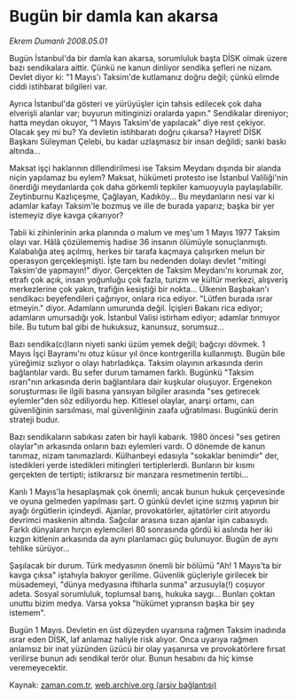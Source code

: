 # Bugün bir  damla kan akarsa

*Ekrem Dumanlı 2008.05.01*

<tr><td class="metin" colspan="2" style="padding-top: 20px; padding-left: 5px; padding-right: 10px;">Bugün İstanbul'da bir damla kan akarsa, sorumluluk başta DİSK olmak üzere bazı sendikalara aittir. Çünkü ne kanun dinliyor sendika şefleri ne nizam. Devlet diyor ki: "1 Mayıs'ı Taksim'de kutlamanız doğru değil; çünkü elimde ciddi istihbarat bilgileri var.</td></tr><tr><td class="metin" colspan="2" style="padding-top: 20px; padding-left: 5px; padding-right: 10px;"><p>Ayrıca İstanbul'da gösteri ve yürüyüşler için tahsis edilecek çok daha elverişli alanlar var; buyurun mitinginizi oralarda yapın." Sendikalar direniyor; hatta meydan okuyor, "1 Mayıs Taksim'de yapılacak" diye rest çekiyor. Olacak şey mi bu? Ya devletin istihbaratı doğru çıkarsa? Hayret! DİSK Başkanı Süleyman Çelebi, bu kadar uzlaşmasız bir insan değildi; sanki baskı altında...
<p>Maksat işçi haklarının dillendirilmesi ise Taksim Meydanı dışında bir alanda niçin yapılamaz bu eylem? Maksat, hükümeti protesto ise İstanbul Valiliği'nin önerdiği meydanlarda çok daha görkemli tepkiler kamuoyuyla paylaşılabilir. Zeytinburnu Kazlıçeşme, Çağlayan, Kadıköy... Bu meydanların nesi var ki adamlar kafayı Taksim'le bozmuş ve ille de burada yaparız; başka bir yer istemeyiz diye kavga çıkarıyor?
<p>Tabii ki zihinlerinin arka planında o malum ve meş'um 1 Mayıs 1977 Taksim olayı var. Hâlâ çözülememiş hadise 36 insanın ölümüyle sonuçlanmıştı. Kalabalığa ateş açılmış, herkes bir tarafa kaçmaya çalışırken melun bir operasyon gerçekleşmişti. İşte tam bu nedenden dolayı devlet "mitingi Taksim'de yapmayın!" diyor. Gerçekten de Taksim Meydanı'nı korumak zor, etrafı çok açık, insan yoğunluğu çok fazla, turizm ve kültür merkezi, alışveriş merkezlerine çok yakın, trafiğin kesiştiği bir nokta... Ülkenin Başbakan'ı sendikacı beyefendileri çağırıyor, onlara rica ediyor. "Lütfen burada ısrar etmeyin." diyor. Adamların umurunda değil. İçişleri Bakanı rica ediyor; adamların umursadığı yok. İstanbul Valisi istirham ediyor; adamlar tınmıyor bile. Bu tutum bal gibi de hukuksuz, kanunsuz, sorumsuz... 
<p>Bazı sendika(cı)ların niyeti sanki üzüm yemek değil; bağcıyı dövmek. 1 Mayıs İşçi Bayramı'nı otuz küsur yıl önce kontrgerilla kullanmıştı. Bugün bile yüreğimiz sızlıyor o olayı hatırladıkça. Taksim olayının arkasında derin bağlantılar vardı. Bu sefer durum tamamen farklı. Bugünkü "Taksim ısrarı"nın arkasında derin bağlantılara dair kuşkular oluşuyor. Ergenekon soruşturması ile ilgili basına yansıyan bilgiler arasında "ses getirecek eylemler"den söz ediliyordu hep. Kitlesel olaylar, anarşi ortamı, can güvenliğinin sarsılması, mal güvenliğinin zaafa uğratılması. Bugünkü derin strateji budur. 
<p>Bazı sendikaların sabıkası zaten bir hayli kabarık. 1980 öncesi "ses getiren olaylar"ın arkasında onların bazı eylemleri vardı. O dönemde de kanun tanımaz, nizam tanımazlardı. Külhanbeyi edasıyla "sokaklar benimdir" der, istedikleri yerde istedikleri mitingleri tertiplerlerdi. Bunların bir kısmı gerçekten de tertipti; istikrarsız bir manzara resmetmenin tertibi...
<p>Kanlı 1 Mayıs'la hesaplaşmak çok önemli; ancak bunun hukuk çerçevesinde ve oyuna gelmeden yapılması şart. O günkü devlet içine sızmış yapının bir ayağı örgütlerin içindeydi. Ajanlar, provokatörler, ajitatörler cirit atıyordu devrimci maskenin altında. Sağcılar arasına sızan ajanlar işin cabasıydı. Farklı dünyaların hırçın eylemcileri 80 sonrasında gördü ki aslında her iki kızgın kitlenin arkasında da aynı planlamacı güç bulunuyor. Bugün de aynı tehlike sürüyor...
<p>Şaşılacak bir durum. Türk medyasının önemli bir bölümü "Ah! 1 Mayıs'ta bir kavga çıksa" iştahıyla bakıyor gerilime. Güvenlik güçleriyle girilecek bir müsademeyi, "dünya medyasına iftiharla sunma" arzusuyla(!) coşuyor adeta. Sosyal sorumluluk, toplumsal barış, hukuka saygı... Bunları çoktan unuttu bizim medya. Varsa yoksa "hükümet yıpransın başka bir şey istemem".
<p>Bugün 1 Mayıs. Devletin en üst düzeyden uyarısına rağmen Taksim inadında ısrar eden DİSK, laf anlamaz haliyle risk alıyor. Onca uyarıya rağmen anlamsız bir inat yüzünden üzücü bir olay yaşanırsa ve provokatörlere fırsat verilirse bunun adı sendikal terör olur. Bunun hesabını da hiç kimse veremeyecektir.<br/></p></p></p></p></p></p></p></p></td></tr>

Kaynak: [zaman.com.tr](http://zaman.com.tr/yazar.do?yazino=683647), [web.archive.org (arşiv bağlantısı)](http://web.archive.org/web/20080509065036/http://zaman.com.tr:80/yazar.do?yazino=683647)
